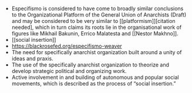 - Especifismo is considered to have come to broadly similar conclusions to the Organizational Platform of the General Union of Anarchists (Draft) and may be considered to be very similar to [[platformism]][citation needed], which in turn claims its roots lie in the organisational work of figures like Mikhail Bakunin, Errico Malatesta and [[Nestor Makhno]].
- [[social insertion]]
- https://blackrosefed.org/especifismo-weaver
- The need for specifically anarchist organization built around a unity of ideas and praxis.
- The use of the specifically anarchist organization to theorize and develop strategic political and organizing work.
- Active involvement in and building of autonomous and popular social movements, which is described as the process of “social insertion.”